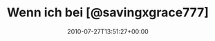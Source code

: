 ---
retweeted: false
source: <a href="http://twitter.com" rel="nofollow">Twitter Web Client</a>
entities:
  hashtags: []
  symbols: []
  user_mentions:
  - name: Saving Grace
    screen_name: savingxgrace777
    indices:
    - '13'
    - '29'
    id_str: '32294051'
    id: '32294051'
  urls: []
display_text_range:
- '0'
- '117'
favorite_count: '0'
id_str: '19658079889'
truncated: false
retweet_count: '0'
id: '19658079889'
created_at: Tue Jul 27 13:51:27 +0000 2010
favorited: false
full_text: Wenn ich bei [@savingxgrace777](https://twitter.com/savingxgrace777) nicht
  immer mit den Armen irgendwo aufschlagen würde, könnt ich es auch öfters anhören…
lang: de
tags:
- pesos:twitter
date: '2010-07-27T13:51:27+00:00'
src: https://twitter.com/bascht/status/19658079889
original_url: https://twitter.com/bascht/status/19658079889
type: twitter_tweet
text: Wenn ich bei [@savingxgrace777](https://twitter.com/savingxgrace777) nicht immer
  mit den Armen irgendwo aufschlagen würde, könnt ich es auch öfters anhören…
title: Wenn ich bei [@savingxgrace777]

---